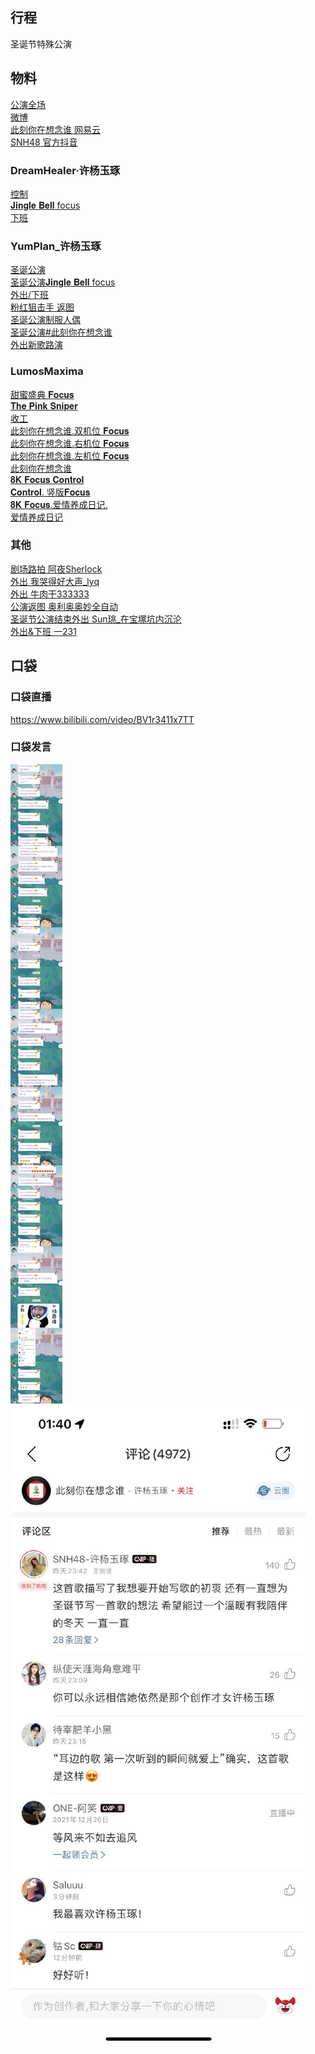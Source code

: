 ## 行程
圣诞节特殊公演

## 物料
[公演全场](https://www.bilibili.com/video/BV1KM4y1w7uE)<br>
[微博](https://weibo.com/5228056212/L7JHBBtHF)<br>
[此刻你在想念谁 网易云](https://music.163.com/#/album?id=138007385)<br>
[SNH48 官方抖音](https://www.douyin.com/video/7045615026773773604)
### DreamHealer·许杨玉琢
[控制](https://weibo.com/6375088879/L7IzAfvjK)<br>
[𝐉𝐢𝐧𝐠𝐥𝐞 𝐁𝐞𝐥𝐥 focus](https://weibo.com/6375088879/L7JcroeuZ)<br>
[下班](https://weibo.com/6375088879/L7JXCcfB3)<br>
### YumPlan_许杨玉琢
[圣诞公演](https://weibo.com/7335378002/L7I6J3jRL)<br>
[圣诞公演𝐉𝐢𝐧𝐠𝐥𝐞 𝐁𝐞𝐥𝐥 focus](https://weibo.com/7335378002/L7JtMpknn)<br>
[外出/下班](https://weibo.com/7335378002/L7KCz3giu)<br>
[粉红狙击手 返图](https://weibo.com/7335378002/L7KTc0tOv)<br>
[圣诞公演制服人偶](https://weibo.com/7335378002/L7O3q1vfx)<br>
[圣诞公演#此刻你在想念谁](https://weibo.com/7335378002/L7O0syzdl)<br>
[外出新歌路演](https://weibo.com/7335378002/L7O6sA0TL)<br>
### LumosMaxima
[甜蜜盛典 𝐅𝐨𝐜𝐮𝐬](https://weibo.com/7726863056/L7JX2pL5B)<br>
[𝐓𝐡𝐞 𝐏𝐢𝐧𝐤 𝐒𝐧𝐢𝐩𝐞𝐫](https://weibo.com/7726863056/L7ROVC84X)<br>
[收工](https://weibo.com/7726863056/L7QWYqIk3)<br>
[此刻你在想念谁.双机位 𝐅𝐨𝐜𝐮𝐬](https://weibo.com/7726863056/L7QW7b44V)<br>
[此刻你在想念谁.右机位 𝐅𝐨𝐜𝐮𝐬](https://weibo.com/7726863056/L7NXFDpYB)<br>
[此刻你在想念谁.左机位 𝐅𝐨𝐜𝐮𝐬](https://weibo.com/7726863056/L7OCt5vqR)<br>
[此刻你在想念谁](https://weibo.com/7726863056/L7Y1ndEHR)<br>
[𝟖𝐊 𝐅𝐨𝐜𝐮𝐬 𝐂𝐨𝐧𝐭𝐫𝐨𝐥](https://weibo.com/7726863056/L81MdxMcM)<br>
[𝐂𝐨𝐧𝐭𝐫𝐨𝐥. 竖版𝐅𝐨𝐜𝐮𝐬](https://weibo.com/7726863056/L81UpplKg)<br>
[𝟖𝐊 𝐅𝐨𝐜𝐮𝐬.爱情养成日记.](https://weibo.com/7726863056/L8kNVd1aw)<br>
[爱情养成日记](https://weibo.com/7726863056/L8kDdczTk)<br>
### 其他
[剧场路拍 阿夜Sherlock](https://weibo.com/7591734803/L7KNcCCj0)<br>
[外出 我哭得好大声_lyq](https://weibo.com/5267042634/L7L1DmCKH)<br>
[外出 牛肉干333333](https://weibo.com/2567211433/L7KVVAXeU)<br>
[公演返图 奥利奥奥妙全自动](https://weibo.com/6421281458/L7T9aosJC)<br>
[圣诞节公演结束外出 Sun珧_在宝塚坑内沉沦](https://weibo.com/1718044813/L7O2ovEbV)<br>
[外出&下班  一231](https://weibo.com/6067142592/L7ZMloIeL)<br>
## 口袋
### 口袋直播
https://www.bilibili.com/video/BV1r3411x7TT
### 口袋发言
![口袋发言](./pocket48/imgs/messages1.jpeg)<br>
![口袋发言](./pocket48/imgs/P1.jpeg)<br>

